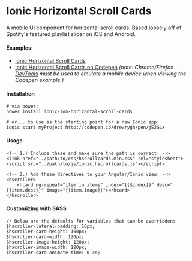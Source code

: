 # Ionic Horizontal Scroll Cards

A mobile UI component for horizontal scroll cards. Based loosely off of Spotify's featured playlist slider on iOS and Android.

#### Examples: 
- [Ionic Horizontal Scroll Cards](http://drewrygh.com/ionic-horizontal-scroll-cards/)
- [Ionic Horizontal Scroll Cards on Codepen](http://drewrygh.com/ionic-horizontal-scroll-cards/)
*(note: Chrome/Firefox [DevTools](https://developer.chrome.com/devtools/docs/device-mode) must be used to emulate a mobile device when viewing the Codepen example.)*

#### Installation
```
# via bower:
bower install ionic-ion-horizontal-scroll-cards

# or... to use as the starting point for a new Ionic app:
ionic start myProject http://codepen.io/drewrygh/pen/jEJGLx
```

#### Usage
```
<!-- 1.) Include these and make sure the path is correct: -->
<link href="../path/to/css/hscrollcards.min.css" rel="stylesheet">
<script src="../path/to/js/ionic.hscrollcards.js"></script>

<!-- 2.) Add these directives to your Angular/Ionic view: -->
<hscroller>
    <hcard ng-repeat="item in items" index="{{$index}}" desc="{{item.desc}}" image="{{item.image}}"></hcard>
</hscroller>
```

#### Customizing with SASS
```
// Below are the defaults for variables that can be overridden:
$hscroller-lateral-padding: 10px;
$hscroller-card-height: 160px;
$hscroller-card-width: 120px;
$hscroller-image-height: 120px;
$hscroller-image-width: 120px;
$hscroller-card-animate-time: 0.4s;
```